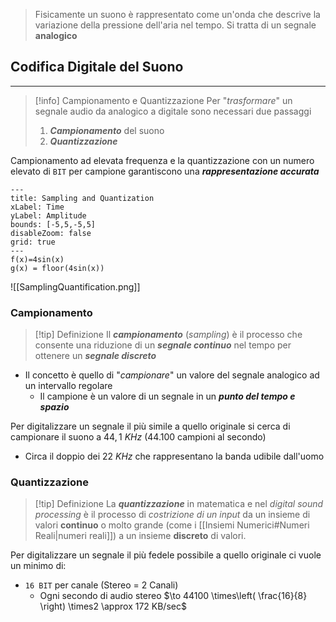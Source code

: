 > Fisicamente un suono è rappresentato come un'onda che descrive la variazione della pressione dell'aria nel tempo.
> Si tratta di un segnale **analogico**

## Codifica Digitale del Suono
---
>[!info] Campionamento e Quantizzazione
>Per "*trasformare*" un segnale audio da analogico a digitale sono necessari due passaggi
>1. ***Campionamento*** del suono
>2. ***Quantizzazione***

Campionamento ad elevata frequenza e la quantizzazione con un numero elevato di `BIT` per campione garantiscono una ***rappresentazione accurata***


```functionplot
---
title: Sampling and Quantization
xLabel: Time
yLabel: Amplitude
bounds: [-5,5,-5,5]
disableZoom: false
grid: true
---
f(x)=4sin(x)
g(x) = floor(4sin(x))
```


![[SamplingQuantification.png]]
### Campionamento
>[!tip] Definizione
>Il ***campionamento*** (*sampling*) è il processo che consente una riduzione di un ***segnale continuo*** nel tempo per ottenere un ***segnale discreto*** 

- Il concetto è quello di "*campionare*" un valore del segnale analogico ad un intervallo regolare
	- Il campione è un valore di un segnale in un ***punto del tempo e spazio***

Per digitalizzare un segnale il più simile a quello originale si cerca di campionare il suono a $44,1\ KHz$ ($44.100$ campioni al secondo)
- Circa il doppio dei $22\ KHz$ che rappresentano la banda udibile dall'uomo
### Quantizzazione
>[!tip] Definizione
>La ***quantizzazione*** in matematica e nel *digital sound processing* è il processo di *costrizione di un input* da un insieme di valori **continuo** o molto grande (come i [[Insiemi Numerici#Numeri Reali|numeri reali]]) a un insieme **discreto** di valori.

Per digitalizzare un segnale il più fedele possibile a quello originale ci vuole un minimo di:
- `16 BIT` per canale (Stereo $=$ 2 Canali)
	- Ogni secondo di audio stereo $\to 44100 \times\left( \frac{16}{8} \right) \times2 \approx 172 KB/sec$
